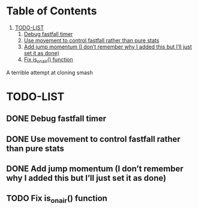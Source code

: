 
# Table of Contents

1.  [TODO-LIST](#org01fc23c)
    1.  [Debug fastfall timer](#orgfa6c097)
    2.  [Use movement to control fastfall rather than pure stats](#orgb3dae4b)
    3.  [Add jump momentum (I don&rsquo;t remember why I added this but I&rsquo;ll just set it as done)](#org0ed7bb4)
    4.  [Fix is<sub>on</sub><sub>air</sub>() function](#org8a7ccba)

A terrible attempt at cloning smash


<a id="org01fc23c"></a>

# TODO-LIST


<a id="orgfa6c097"></a>

## DONE Debug fastfall timer


<a id="orgb3dae4b"></a>

## DONE Use movement to control fastfall rather than pure stats


<a id="org0ed7bb4"></a>

## DONE Add jump momentum (I don&rsquo;t remember why I added this but I&rsquo;ll just set it as done)


<a id="org8a7ccba"></a>

## TODO Fix is<sub>on</sub><sub>air</sub>() function

